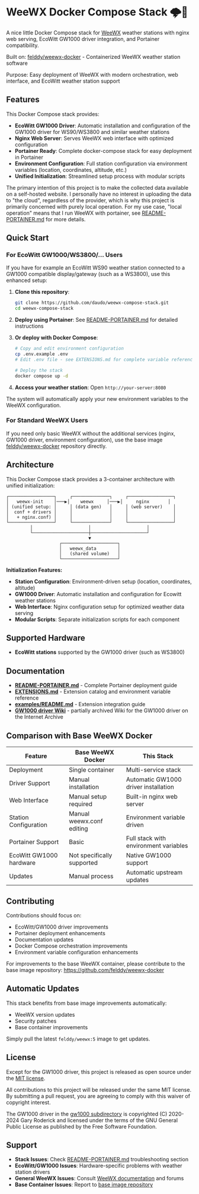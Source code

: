 # WeeWX Docker Compose Stack 🌩🐳

A nice little Docker Compose stack for [WeeWX](http://weewx.com) weather stations with nginx web serving, EcoWitt GW1000 driver integration, and Portainer compatibility.

Built on: [felddy/weewx-docker](https://github.com/felddy/weewx-docker) - Containerized WeeWX weather station software

Purpose: Easy deployment of WeeWX with modern orchestration, web interface, and EcoWitt weather station support

## Features

This Docker Compose stack provides:

- **EcoWitt GW1000 Driver**: Automatic installation and configuration of the GW1000 driver for WS90/WS3800 and similar weather stations
- **Nginx Web Server**: Serves WeeWX web interface with optimized configuration
- **Portainer Ready**: Complete docker-compose stack for easy deployment in Portainer
- **Environment Configuration**: Full station configuration via environment variables (location, coordinates, altitude, etc.)
- **Unified Initialization**: Streamlined setup process with modular scripts

The primary intention of this project is to make the collected data available on a self-hosted website. I personally have no interest in uploading the data to "the cloud", regardless of the provider, which is why this project is primarily concerned with purely local operation. For my use case, "local operation" means that I run WeeWX with portainer, see [README-PORTAINER.md](README-PORTAINER.md) for more details.

## Quick Start

### For EcoWitt GW1000/WS3800/... Users

If you have for example an EcoWitt WS90 weather station connected to a GW1000 compatible display/gateway (such as a WS3800), use this enhanced setup:

1. **Clone this repository**:

   ```bash
   git clone https://github.com/daudo/weewx-compose-stack.git
   cd weewx-compose-stack
   ```

2. **Deploy using Portainer**: See [README-PORTAINER.md](README-PORTAINER.md) for detailed instructions

3. **Or deploy with Docker Compose**:

   ```bash
   # Copy and edit environment configuration
   cp .env.example .env
   # Edit .env file - see EXTENSIONS.md for complete variable reference
   
   # Deploy the stack
   docker compose up -d
   ```

4. **Access your weather station**: Open `http://your-server:8080`

The system will automatically apply your new environment variables to the WeeWX configuration.

### For Standard WeeWX Users

If you need only basic WeeWX without the additional services (nginx, GW1000 driver, environment configuration), use the base image [felddy/weewx-docker](https://github.com/felddy/weewx-docker) repository directly.

## Architecture

This Docker Compose stack provides a 3-container architecture with unified initialization:

```
┌─────────────────┐     ┌──────────────┐     ┌─────────────────┐
│   weewx-init    │───▶│    weewx     │───▶│     nginx       │
│ (unified setup: │     │ (data gen)   │     │ (web server)    │
│  conf + drivers │     │              │     │                 │
│   + nginx.conf) │     │              │     │                 │
└─────────────────┘     └──────────────┘     └─────────────────┘
         │                     │                     │
         └─────────────────────┼─────────────────────┘
                               ▼
                    ┌─────────────────────┐
                    │   weewx_data        │
                    │   (shared volume)   │
                    └─────────────────────┘
```

**Initialization Features:**

- **Station Configuration**: Environment-driven setup (location, coordinates, altitude)
- **GW1000 Driver**: Automatic installation and configuration for Ecowitt weather stations
- **Web Interface**: Nginx configuration setup for optimized weather data serving
- **Modular Scripts**: Separate initialization scripts for each component

## Supported Hardware

- **EcoWitt stations** supported by the GW1000 driver (such as WS3800)

## Documentation

- **[README-PORTAINER.md](README-PORTAINER.md)** - Complete Portainer deployment guide
- **[EXTENSIONS.md](EXTENSIONS.md)** - Extension catalog and environment variable reference
- **[examples/README.md](examples/README.md)** - Extension integration guide
- **[GW1000 driver Wiki](https://web.archive.org/web/20250306211021/https://github.com/gjr80/weewx-gw1000/wiki)** - partially archived Wiki for the GW1000 driver on the Internet Archive

## Comparison with Base WeeWX Docker

| Feature | Base WeeWX Docker | This Stack |
|---------|-------------------|------------|
| Deployment | Single container | Multi-service stack |
| Driver Support | Manual installation | Automatic GW1000 driver installation |
| Web Interface | Manual setup required | Built-in nginx web server |
| Station Configuration | Manual weewx.conf editing | Environment variable driven |
| Portainer Support | Basic | Full stack with environment variables |
| EcoWitt GW1000 hardware | Not specifically supported | Native GW1000 support |
| Updates | Manual process | Automatic upstream updates |

## Contributing

Contributions should focus on:

- EcoWitt/GW1000 driver improvements
- Portainer deployment enhancements  
- Documentation updates
- Docker Compose orchestration improvements
- Environment variable configuration enhancements

For improvements to the base WeeWX container, please contribute to the base image repository: <https://github.com/felddy/weewx-docker>

## Automatic Updates

This stack benefits from base image improvements automatically:

- WeeWX version updates
- Security patches
- Base container improvements

Simply pull the latest `felddy/weewx:5` image to get updates.

## License

Except for the GW1000 driver, this project is released as open source under the [MIT license](LICENSE).

All contributions to this project will be released under the same MIT license. By submitting a pull request, you are agreeing to comply with this waiver of copyright interest.

The GW1000 driver in the [gw1000 subdirectory](./gw1000/) is copyrighted (C) 2020-2024 Gary Roderick and licensed under
the terms of the GNU General Public License as published by the Free Software Foundation.

## Support

- **Stack Issues**: Check [README-PORTAINER.md](README-PORTAINER.md) troubleshooting section  
- **EcoWitt/GW1000 Issues**: Hardware-specific problems with weather station drivers
- **General WeeWX Issues**: Consult [WeeWX documentation](https://weewx.com/docs/) and forums
- **Base Container Issues**: Report to [base image repository](https://github.com/felddy/weewx-docker/issues)
